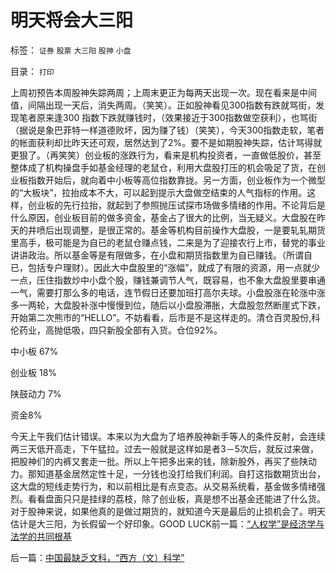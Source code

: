 # 明天将会大三阳

标签： `证券` `股票` `大三阳` `股神` `小盘` 

目录： `打印`

上周初预告本周股神失踪两周；上周末更正为每两天出现一次。现在看来是中间值，间隔出现一天后，消失两周。（笑笑）。正如股神看见300指数有跌就骂街，发现笔者原来逢300
指数下跌就赚钱时，（效果接近于300指数做空获利），也骂街（据说是象巴菲特一样道德败坏，因为赚了钱）（笑笑），今天300指数走软，笔者的帐面获利却比昨天还可观，居然达到了2%。要不是如期股神失踪，估计骂得就更狠了。（再笑笑）创业板的涨跌行为，看来是机构投资者，一直做低股价，甚至整体成了机构操盘手如基金经理的老鼠仓，利用大盘股打压的机会吸足了货，在创业板指数开始后，就向着中小板等高位指数靠拢。另一方面，创业板作为一个微型的“大板块”，拉抬成本不大，可以起到提示大盘做空结束的人气指标的作用。这样，创业板的先行拉抬，就起到了参照抛压试探市场做多情绪的作用。不论背后是什么原因，创业板目前的做多资金，基金占了很大的比例，当无疑义。大盘股在昨天的井喷后出现调整，是很正常的。基金等机构目前操作大盘股，一是要轧轧期货里高手，极可能是为自已的老鼠仓赚点钱，二来是为了迎接农行上市，替党的事业讲讲政治。所以基金等是有限做多，在小盘和期货指数里为自已赚钱。（所谓自已，包括专户理财）。因此大中盘股里的“涨幅”，就成了有限的资源，用一点就少一点，压住指数炒中小盘个股，赚钱兼调节人气，既容易，也不象大盘股里要串通一气，需要打那么多的电话，连节假日还要加班打高尔夫球。小盘股涨在轮涨中涨多一两轮，大盘股补涨中慢慢到位，随后以小盘股滞胀，大盘股忽然断崖式下跌，开始第二次熊市的“HELLO”。不妨看看，后市是不是这样走的。清仓百灵股份,科伦药业，高抛低吸，四只新股全部有入货。仓位92%。

中小板 67%

创业板 18%

陕鼓动力 7%

资金8%



今天上午我们估计错误。本来以为大盘为了培养股神新手等人的条件反射，会连续两三天低开高走，下午猛拉。过去一般就是这样如是者3－5次后，就反过来做，把股神们的内裤又套走一批。所以上午把多出来的钱，除新股外，再买了些陕动力。那知道基金居然定性十足，一分钱也没打给我们利润。自打这指数期货出台，这大盘的短线走势行为，和以前相比是有点变态。从交易系统看，基金做多情绪强烈。看看盘面只只是挂绿的荔枝，除了创业板，真是想不出基金还能进了什么货。对于股神来说，如果他真的是做过期货的，就知道今天是最后的止损机会了。明天估计是大三阳，为长假留一个好印象。GOOD
LUCK前一篇：[“人权学”是经济学与法学的共同根基](../../../2010/6/10/“人权学”是经济学与法学的共同根基.md)

后一篇：[中国最缺乏文科，“西方（文）科学”](../../../2010/6/10/中国最缺乏文科，“西方（文）科学”.md)